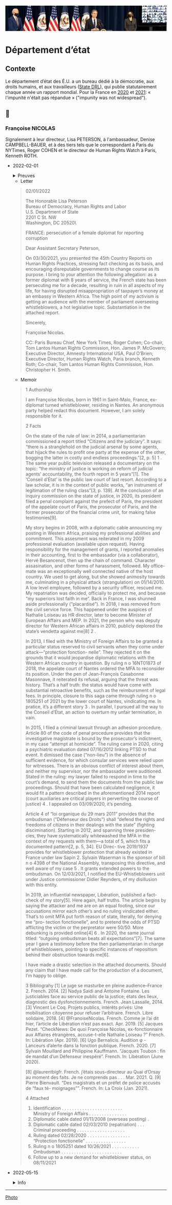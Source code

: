 ![image](../_aux/blinken_Commons.png)
# Département d’état

## Contexte

Le département d’état des É.U. a un bureau dédié à la démocratie, aux droits humains, et aux travailleurs ([State DRL](https://twitter.com/stateDRL)), qui publie statutairement chaque année un rapport mondial. Pour la France en [2020](https://www.state.gov/wp-content/uploads/2021/03/FRANCE-2020-HUMAN-RIGHTS-REPORT.pdf) et [2021](https://fr.usembassy.gov/wp-content/uploads/sites/50/313615_FRANCE-2021-HUMAN-RIGHTS-REPORT.pdf): « l'impunité n'était pas répandue » ("impunity was not widespread"). 

## 📁
### <a id="nicolas"></a>Françoise NICOLAS

Signalement à leur directeur, Lisa PETERSON, à l'ambassadeur, Denise CAMPBELL-BAUER, et à des tiers tels que le correspondant à Paris du NYTimes, Roger COHEN et le directeur de Human Rights Watch à Paris, Kenneth ROTH.

* 2022-02-01

    <details>
      <summary>Preuves</summary>
    
    * [Amb EU - lettre](../pieces/identifiant/67ecf1b9)
    * [Amb EU - dépôt](../pieces/identifiant/6ee9b5eb)
    * [State DLR - lettre](../pieces/identifiant/31f73b4d)
    * [State DLR - dépôt](../pieces/identifiant/8fefd21f)
    </details>
    
    * Letter
    
    > 02/01/2022
    > 
    > The Honorable Lisa Peterson\
    > Bureau of Democracy, Human Rights and Labor\
    > U.S. Department of State\
    > 2201 C St. NW\
    > Washington, DC 20520\
    > 
    > FRANCE: persecution of a female diplomat for reporting corruption
    > 
    > Dear Assistant Secretary Peterson,
    > 
    > On 03/30/2021, you presented the 45th Country Reports on Human Rights Practices, 
    > stressing fact checking as its basis, and encouraging disreputable governments to change course as its purpose. 
    > I bring to your attention the following allegation: as a former diplomat with 8 years of service, 
    > the French state has been persecuting me for a decade, resulting in ruin in all aspects of my life, 
    > for having disrupted misappropriation of taxpayer’s money at an embassy in Western Africa.
    > The high point of my activism is getting an audience with the member of parliament overseeing whistleblowers, 
    > a hot legislative topic. Substantiation in the  attached report.
    > 
    > Sincerely,
    > 
    > 
    > Françoise Nicolas.
    > 
    > CC: Paris Bureau Chief, New York Times, Roger Cohen; 
    > Co-chair, Tom Lantos Human Rights Commission, Hon. James P. McGovern; 
    > Executive Director, Amnesty International USA, Paul O’Brien; 
    > Executive Director, Human Rights Watch, Paris branch, Kenneth Roth; 
    > Co-chair, Tom Lantos Human Rights Commission, Hon. Christopher H. Smith.

    * Memoir

    > 1 Authorship
    > 
    > I am Françoise Nicolas, born in 1961 in Saint-Malo, France, ex-diplomat turned whistleblower, residing in Nantes. 
    > An anonymous party helped redact this document.
    > However, I am solely responsible for it.
    > 
    > 2 Facts
    > 
    > On the state of the rule of law: in 2014, a parliamentarian commissioned a report titled “Citizens and the judiciary”. 
    > It says: “there is a stranglehold on the judicial arsenal by some agents, that hijack the rules to profit one party at the expense of the other, bogging the latter in costly and endless proceedings.”[2, p. 5] 1 . 
    > The same year public television released a documentary on the topic: “the ministry of justice is working on reform of judicial agents’ accountability, 
    > the fourth report in 5 years”[1]. 
    > The ‘Conseil d’État’ is the public law court of last resort. According to a law scholar, it is in the context of public works, “an instrument of legitimation of
    > the ruling class”[3, p. 139]. At the conclusion of an inquiry commission on the state of justice, in 2020, its president filed a penal complaint against the prefect of Paris, the president of the appelate court of Paris, the prosecutor of Paris, and the former prosecutor of the financial crime unit, for making false testimonies[9].
    > 
    > My story begins in 2008, with a diplomatic cable announcing my posting in Western Africa, praising my professional abilities and commitment. 
    > This assesment was reiterated in my 2009 professional evaluation (available upon request). Having responsibility for the management of grants, 
    > I reported anomalies in their accounting, first to the embassador (via a collaborator), Hervé Besancenot, then up the chain of command. 
    > Character assasination, and other forms of harassment, followed. 
    > My office-mate was an exceptionally well connected native of the host country. 
    > We used to get along, but she showed animosity towards me, culminating in a physical attack (strangulation) on 01/14/2010. 
    > A low level employee, followed by a security officer, rescued me. 
    > My repatriation was decided, officially to protect me, and because “my superiors lost faith in me”. 
    > Back in France, I was shunned aside professionally (“placardisé”). 
    > In 2018, I was removed from the civil service force. This happened under the auspices of Nathalie Loiseau as HR director, 
    > later to become Minister of European Affairs and MEP. 
    > In 2021, the person who was deputy director for Western African affairs in 2010, publicly deplored the state’s vendetta against me[8] 2 .
    > 
    > In 2013, I filed with the Ministry of Foreign Affairs to be granted a particular
    > status reserved to civil servants when they come under attack—“protection fonction-
    > nelle”. They rejected it on the grounds that it would jeopardise diplomatic relations
    > with the Western African country in question. By ruling n o 16NT01873 of 2018, the
    > appelate court of Nantes ordered the MFA to reconsider its position. Under the pen
    > of Jean-François Casabonne Masonnave, it reiterated its refusal, arguing that the
    > threat was history. That’s a half truth: the status would have come with substantial
    > retroactive benefits, such as the reimbursment of legal fees. In principle, closure
    > to this saga came through ruling n o 1805251 of 2021 by the lower court of Nantes,
    > vindicating me. In pratice, it’s a different story 3 . In parallel, I pursued all the way
    > to the Conseil d’État, an action to overturn my unfair termination, in vain.
    > 
    > In 2015, I filed a criminal lawsuit through an adhesion procedure. Article 80 of
    > the code of penal procedure provides that the investigative magistrate is bound by
    > the prosecutor’s indictment, in my case “attempt at homicide”. The ruling came in
    > 2020, citing a psychiatric evaluation dated 07/16/2012 linking PTSD to that event. It
    > dimissed the case (“non-lieu”) in the absence of sufficient evidence, for which consular
    > services were relied upon for witnesses. There is an obvious conflict of interest about
    > them, and neither my supervisor, nor the ambassador were auditioned. Stated in
    > the ruling: my lawyer failed to respond in time to the court’s demand, to send them
    > the documents from the public law proceedings. Should that have been calculated
    > negligence, it would fit a pattern described in the aforementioned 2014 report (court
    > auxiliaries are critical players in perverting the course of justice) 4 . I appealed on
    > 03/09/2020, it’s pending.
    > 
    > Article 4 of “loi organique du 29 mars 2011” provides that the ombudsman (“Défenseur
    > des Droits”) shall “defend the rights and freedoms of citizens in their dealings with
    > the state” (fighting discimination). Starting in 2012, and spanning three presiden-
    > cies, they have systematically whitewashed the MFA in the context of my requests
    > with them—a total of 5, which fits a documented pattern[2, p. 5, 34]. EU Direc-
    > tive 2019/1937 provides for whistleblower protection that already existed in France
    > under law Sapin 2. Sylvain Waserman is the sponsor of bill n o 4398 of the National
    > Assembly, transposing this directive, and well aware of my case 5 . It grants extended
    > powers to the ombudsman. On 12/03/2021, 
    > I notified the EU-Whistleblowers unit under Justice commissioner Didier Reynders, of my disillusion with this entity.
    > 
    > In 2019, an influential newspaper, Libération, published a fact-check of my story[5].
    > Here again, half truths. The article begins by saying the attacker and me are on an
    > equal footing, since our accusations mirror each other’s and no ruling vindicated
    > either. That’s to omit MFA put forth reason of state, literally, for denying me “pro-
    > tection fonctionelle”, and to pretend the odds of PTSD afflicting the victim or the
    > perpretator were 50/50. More debunking is provided online[4] 6 . In 2020, the same
    > journal titled: “outgoing ombudsman beats all expectations”[7]. The same year I gave
    > a testimony before the then parliamentarian in charge of whistleblowers, pointing to
    > specific instances of nepositism behind their obstruction towards me[6].
    > 
    > I have made a drastic selection in the attached documents. Should any claim that
    > I have made call for the production of a document, I’m happy to oblige.
    > 
    > 3
    > Bibliograhy
    > [1] Le juge se masturbe en pleine audience–France 2. French. 2014. 
    > [2] Nadya Saidi and Antoine Fontaine. Les justiciables face au service public de la
    > justice; états des lieux, diagnostic des dysfonctionnements. French. Jean Lassalle,
    > 2014.
    > [3] Vincent Le Coq. Projets publics, intérêts privés: Une mobilisation citoyenne pour
    > refuser l’arbitraire. French. Libre solidaire, 2018.
    > [4] @FranoiseNicolas. French. Comme je l’ai dit hier, l’article de Libération n’est
    > pas exact. Apr. 2019. 
    > [5] Jacques Pezet. “CheckNews: De quoi Françoise Nicolas, ex-fonctionnaire aux
    > Affaires étrangères, accuse-t-elle Nathalie Loiseau ?” French. In: Libération (Apr.
    > 2019).
    > [6] Ugo Bernalicis. Audition φ - Lanceurs d’alerte dans la fonction publique. French.
    > 2020. 
    > [7] Sylvain Mouillard and Philippine Kauffmann. “Jacques Toubon : fin de mandat
    > d’un Défenseur inespéré”. French. In: Libération (June 2020).
    > 
    > [8] @laurentbigfr. French. j’étais sous-directeur au Quai d’Orsay au moment des
    > faits. Je ne comprends pas . . . Mar. 2021. 
    > Q.
    > [9] Pierre Bienvault. “Des magistrats et un préfet de police accusés de “faux té-
    > moignages””. French. In: La Croix (Jan. 2021).
    > 
    > 4
    > Attached
    > 1. Identification . . . . . . . . . . . . . . . . . . . . . . . .\
    > Ministry of Foreign Affairs . . . . . . . . . . . . . . .
    > 2. Diplomatic cable dated 01/11/2008 (overseas posting) .
    > 3. Diplomatic cable dated 02/03/2010 (repatriation) . . .\
    > Criminal proceeding . . . . . . . . . . . . . . . . . . .
    > 4. Ruling dated 02/28/2020 . . . . . . . . . . . . . . . . .\
    > “Protection fonctionelle” . . . . . . . . . . . . . . . .
    > 5. Ruling n o 1805251 dated 10/26/2021 . . . . . . . . . . .\
    > Ombudsman . . . . . . . . . . . . . . . . . . . . . . . .
    > 6. Follow up to a new demand for whistleblower status, on 08/11/2021

* 2022-05-15
    <details>
      <summary>Info</summary>
    
    * [Amb EU - lettre](../pieces/identifiant/6ed4b67c)
    * [Amb EU - dépôt](../pieces/identifiant/3d2125d8)
    * [State DLR - lettre](../pieces/identifiant/d7c8696b)
    * [PJ no. 1](../pieces/identifiant/bf8eea58)
    </details>

---
[Photo](./cewiki-attrib.md#blinken)
